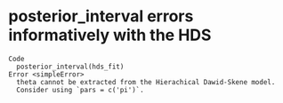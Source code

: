 # posterior_interval errors informatively with the HDS

    Code
      posterior_interval(hds_fit)
    Error <simpleError>
      theta cannot be extracted from the Hierachical Dawid-Skene model.
      Consider using `pars = c('pi')`.

